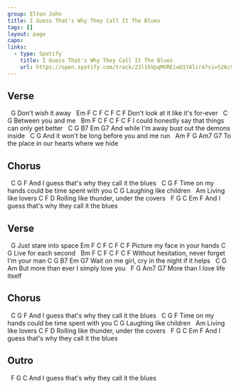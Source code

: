 ```yaml
---
group: Elton John
title: I Guess That's Why They Call It The Blues
tags: []
layout: page
capo: 
links: 
  - type: Spotify
    title: I Guess That's Why They Call It The Blues
    url: https://open.spotify.com/track/23l1kVpqMVREiwU1YAlcr4?si=526c930d57704a6e
---
```


## Verse

&nbsp;             G
Don't wish it away
&nbsp;     Em              F        C    F C F C F
Don't look at it like it's for-ever
&nbsp; C             G
Between you and me
&nbsp;                Bm                  F        C      F C F C F
I could honestly say that things can only get better
&nbsp;   C         G         B7               Em    G7
And while I'm away bust out the demons inside
&nbsp;               C                     G
And it won't be long before you and me run
&nbsp;       Am          F               G    Am7    G7
To the place in our hearts where we hide

## Chorus

&nbsp;     C                     G           F
And I guess that's why they call it the blues
&nbsp;          C               G              F
Time on my hands could be time spent with you
C             G
Laughing like children
&nbsp;           Am
Living like lovers
C            F                   D
Rolling like thunder, under the covers
&nbsp;     F                      G          C      Em F
And I guess that's why they call it the blues

## Verse

&nbsp;               G
Just stare into space
Em          F           C F C F C F
Picture my face in your hands
C                G
Live for each second
&nbsp;           Bm               F            C  F C F C F
Without hesitation, never forget I'm your man
C          G     B7                     Em     G7
Wait on me girl, cry in the night if it helps
&nbsp;   C            G               Am
But more than ever I simply love you
&nbsp;           F           G     Am7    G7
More than I love life itself

## Chorus

&nbsp;     C                     G           F
And I guess that's why they call it the blues
&nbsp;          C               G              F
Time on my hands could be time spent with you
C             G
Laughing like children
&nbsp;           Am
Living like lovers
C            F                   D
Rolling like thunder, under the covers
&nbsp;     F                      G           C      Em F
And I guess that's why they call it the blues

## Outro

&nbsp;     F                     G          C
And I guess that's why they call it the blues

